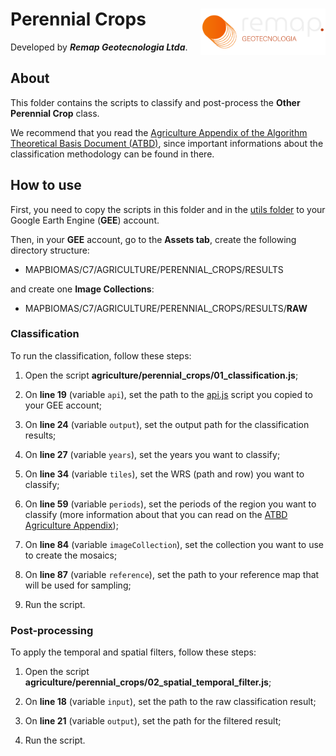 <div>
    <img src='../assets/logo.png' height='auto' width='200' align='right'>
    <h1>Perennial Crops</h1>
</div>

Developed by ***Remap Geotecnologia Ltda***.

## About

This folder contains the scripts to classify and post-process the **Other Perennial Crop** class. 

We recommend that you read the [Agriculture Appendix of the Algorithm Theoretical Basis Document (ATBD)](https://mapbiomas.org/download-dos-atbds), since important informations about the classification methodology can be found in there. 

## How to use

First, you need to copy the scripts in this folder and in the [utils folder](../utils) to your Google Earth Engine (**GEE**) account.

Then, in your **GEE** account, go to the **Assets tab**, create the following directory structure:

 - MAPBIOMAS/C7/AGRICULTURE/PERENNIAL_CROPS/RESULTS

and create one **Image Collections**:

 - MAPBIOMAS/C7/AGRICULTURE/PERENNIAL_CROPS/RESULTS/**RAW**

### Classification

To run the classification, follow these steps:

1. Open the script **agriculture/perennial_crops/01_classification.js**;

2. On **line 19** (variable `api`), set the path to the [api.js](../utils/api.js) script you copied to your GEE account;

3. On **line 24** (variable `output`), set the output path for the classification results;

4. On **line 27** (variable `years`), set the years you want to classify;
    
5. On **line 34** (variable `tiles`), set the WRS (path and row) you want to classify;
    
6. On **line 59** (variable `periods`), set the periods of the region you want to classify (more information about that you can read on the [ATBD Agriculture Appendix](https://mapbiomas.org/download-dos-atbds));
    
7. On **line 84** (variable `imageCollection`), set the collection you want to use to create the mosaics;

8. On **line 87** (variable `reference`), set the path to your reference map that will be used for sampling;
    
9. Run the script.

### Post-processing

To apply the temporal and spatial filters, follow these steps: 

1. Open the script **agriculture/perennial_crops/02_spatial_temporal_filter.js**;

2. On **line 18** (variable `input`), set the path to the raw classification result;

3. On **line 21** (variable `output`), set the path for the filtered result;

4. Run the script.